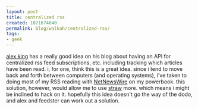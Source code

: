 ```yaml
---
layout: post
title: centralized rss
created: 1071674040
permalink: blog/walkah/centralized-rss/
tags:
- geek
---
```

<a href="http://www.alexking.org/blog">alex king</a> has a really good idea on his blog about having an API for centralized rss feed subscriptions, etc. including tracking which articles have been read. i, for one, think this is a great idea. since i tend to move back and forth between computers (and operating systems), i've taken to doing most of my RSS reading with <a href="http://www.ranchero.com/netnewswire">NetNewsWire</a> on my powerbook.
this solution, however, would allow me to use <a href="http://www.nongnu.org/straw/">straw</a> more. which means i might be inclined to hack on it. hopefully this idea doesn't go the way of the dodo, and alex and feedster can work out a solution.
